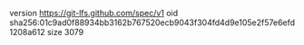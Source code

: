 version https://git-lfs.github.com/spec/v1
oid sha256:01c9ad0f88934bb3162b767520ecb9043f304fd4d9e105e2f57e6efd1208a612
size 3079
